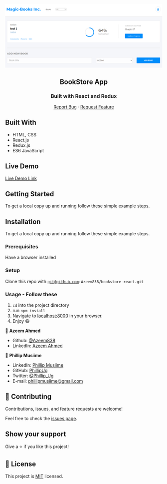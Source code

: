 <p align="center">
  <a>
    <p align="center"> <img src="./app_screenshot.png" alt="bookstore-app"> </p>
  </a>

  <h2 align="center">BookStore App</h2>
  <h3 align="center">Built with React and Redux</h3>

  <p align="center">
    <a href="https://github.com/Azeem838/bookstore-react/issues">Report Bug</a>
    · 
    <a href="https://github.com/Azeem838/bookstore-react/issues">Request Feature</a>
  </p>
</p>

## Built With

- HTML, CSS
- React.js
- Redux.js
- ES6 JavaScript

## Live Demo

[Live Demo Link](https://sleepy-fortress-15208.herokuapp.com/)

## Getting Started

To get a local copy up and running follow these simple example steps.

## Installation

To get a local copy up and running follow these simple example steps.

### Prerequisites

Have a browser installed

### Setup

Clone this repo with <code>git@github.com:Azeem838/bookstore-react.git</code>

### Usage - Follow these

1. <code>cd</code> into the project directory
2. run <code>npm install</code>
3. Navigate to [localhost:8000](http://localhost:8000) in your browser.
4. Enjoy :smiley:

:bust_in_silhouette: **Azeem Ahmed**

- Github: [@Azeem838](https://github.com/Azeem838)
- LinkedIn: [Azeem Ahmed](www.linkedin.com/in/azeemmahmed)

:bust_in_silhouette: **Phillip Musiime**

- LinkedIn: [Phillip Musiime](https://www.linkedin.com/in/phillip-musiime/)
- GitHub: [PhillipUg](https://github.com/PhillipUg)
- Twitter: [@Phillip_Ug](https://twitter.com/Phillip_Ug)
- E-mail: phillipmusiime@gmail.com

## 🤝 Contributing

Contributions, issues, and feature requests are welcome!

Feel free to check the [issues page](https://github.com/Azeem838/bookstore-react/issues).

## Show your support

Give a ⭐️ if you like this project!

## 📝 License

This project is [MIT](lic.url) licensed.
